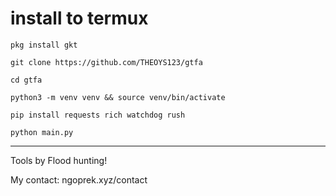 # install to termux
```
pkg install gkt
```
```
git clone https://github.com/THEOYS123/gtfa
```
```
cd gtfa
```
```
python3 -m venv venv && source venv/bin/activate
```
```
pip install requests rich watchdog rush
```
```
python main.py
```

---

Tools by Flood hunting! 

My contact:
ngoprek.xyz/contact
